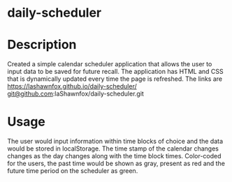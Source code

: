 # daily-scheduler
# Description 

Created a simple calendar scheduler application that allows the user to input data to be saved for future recall. The application has HTML and CSS that is dynamically updated every time the page is refreshed.
The links are https://lashawnfox.github.io/daily-scheduler/ 
git@github.com:laShawnfox/daily-scheduler.git
# Usage

The user would input information within time blocks of choice and the data would be stored in localStorage. The time stamp of the calendar changes changes as the day changes along with the time block times. Color-coded for the users, the past time would be shown as gray, present as red and the future time period on the scheduler as green.